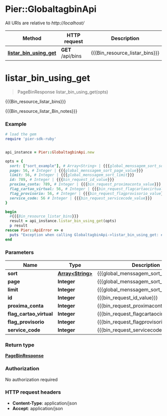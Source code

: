 # Pier::GlobaltagbinApi

All URIs are relative to *http://localhost/*

Method | HTTP request | Description
------------- | ------------- | -------------
[**listar_bin_using_get**](GlobaltagbinApi.md#listar_bin_using_get) | **GET** /api/bins | {{{Bin_resource_listar_bins}}}




# **listar_bin_using_get**
> PageBinResponse listar_bin_using_get(opts)

{{{Bin_resource_listar_bins}}}

{{{Bin_resource_listar_Bin_notes}}}

### Example
```ruby
# load the gem
require 'pier-sdk-ruby'


api_instance = Pier::GlobaltagbinApi.new

opts = { 
  sort: ["sort_example"], # Array<String> | {{{global_menssagem_sort_sort}}}
  page: 56, # Integer | {{{global_menssagem_sort_page_value}}}
  limit: 56, # Integer | {{{global_menssagem_sort_limit}}}
  id: 789, # Integer | {{{bin_request_id_value}}}
  proxima_conta: 789, # Integer | {{{bin_request_proximaconta_value}}}
  flag_cartao_virtual: 56, # Integer | {{{bin_request_flagcartaocirtual_value}}}
  flag_provisorio: 56, # Integer | {{{bin_request_flagprovisorio_value}}}
  service_code: 56 # Integer | {{{bin_request_servicecode_value}}}
}

begin
  #{{{Bin_resource_listar_bins}}}
  result = api_instance.listar_bin_using_get(opts)
  p result
rescue Pier::ApiError => e
  puts "Exception when calling GlobaltagbinApi->listar_bin_using_get: #{e}"
end
```

### Parameters

Name | Type | Description  | Notes
------------- | ------------- | ------------- | -------------
 **sort** | [**Array&lt;String&gt;**](String.md)| {{{global_menssagem_sort_sort}}} | [optional] 
 **page** | **Integer**| {{{global_menssagem_sort_page_value}}} | [optional] 
 **limit** | **Integer**| {{{global_menssagem_sort_limit}}} | [optional] 
 **id** | **Integer**| {{{bin_request_id_value}}} | [optional] 
 **proxima_conta** | **Integer**| {{{bin_request_proximaconta_value}}} | [optional] 
 **flag_cartao_virtual** | **Integer**| {{{bin_request_flagcartaocirtual_value}}} | [optional] 
 **flag_provisorio** | **Integer**| {{{bin_request_flagprovisorio_value}}} | [optional] 
 **service_code** | **Integer**| {{{bin_request_servicecode_value}}} | [optional] 


### Return type

[**PageBinResponse**](PageBinResponse.md)

### Authorization

No authorization required

### HTTP request headers

 - **Content-Type**: application/json
 - **Accept**: application/json






